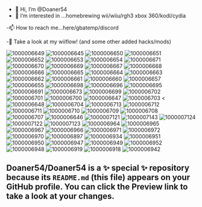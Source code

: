 - 👋 Hi, I’m @Doaner54
- 👀 I’m interested in ...homebrewing wii/wiiu/rgh3 xbox 360/kodi/cydia

-📫 How to reach me...here/gbatemp/discord

-🛑 Take a look at my wiiflow! (and some other added hacks/mods)

![1000006649](https://github.com/user-attachments/assets/557031be-6f8a-4e8f-8202-b05e24574bf8)
![1000006645](https://github.com/user-attachments/assets/ff94007f-f970-45a2-85a0-b2b75e349807)
![1000006650](https://github.com/user-attachments/assets/3d228e78-3fca-4769-88f3-55cca73db034)
![1000006651](https://github.com/user-attachments/assets/b72364dc-a42b-45e5-9c86-ea86f1d7ea0a)
![1000006652](https://github.com/user-attachments/assets/95987d34-948c-4d2d-a425-5aa37d373ab5)
![1000006653](https://github.com/user-attachments/assets/34128b0e-ff69-4b6d-a9df-7ad798d7ecd9)
![1000006654](https://github.com/user-attachments/assets/deb46ca2-ffbd-4ca9-a8b0-96aedbb43fae)
![1000006671](https://github.com/user-attachments/assets/3d1a24d2-ea6c-4502-9c37-f35c87324e84)
![1000006670](https://github.com/user-attachments/assets/079a096c-76ac-487e-a2ed-84f46040f7fa)
![1000006669](https://github.com/user-attachments/assets/a9f97d7e-1909-4abe-8576-1733dabb9811)
![1000006667](https://github.com/user-attachments/assets/a2616824-6350-48d3-9f47-8a0a6bd5b51b)
![1000006668](https://github.com/user-attachments/assets/d565cf2e-2f7d-45c6-9eac-d47b21b797b6)
![1000006666](https://github.com/user-attachments/assets/6bda609d-8d1d-446f-b600-232f3d65d08d)
![1000006665](https://github.com/user-attachments/assets/67949435-db67-42c5-8186-e8cabd600e3f)
![1000006664](https://github.com/user-attachments/assets/19026e54-62ba-4146-90e8-43c6616497ae)
![1000006663](https://github.com/user-attachments/assets/2709a00d-91fa-4aa6-91f2-ed0deabcc277)
![1000006662](https://github.com/user-attachments/assets/3907b4f7-0dac-451f-a929-2d9dd7f2f31b)
![1000006661](https://github.com/user-attachments/assets/cbdba183-7b80-40ea-bc26-12fa06254dbc)
![1000006660](https://github.com/user-attachments/assets/77c8b986-6418-4200-8f15-1a830c8ff983)
![1000006657](https://github.com/user-attachments/assets/04001320-7daa-4944-8951-830f9b4bbbed)
![1000006655](https://github.com/user-attachments/assets/605543ab-f730-4fee-91a2-e9ec0fbb09b3)
![1000006698](https://github.com/user-attachments/assets/7d190242-f0ce-442b-b3d4-db89f226382d)
![1000006696](https://github.com/user-attachments/assets/d67b370d-e596-4d77-a417-85f45ce5d91e)
![1000006695](https://github.com/user-attachments/assets/8d332ffe-6a11-44ca-9594-4e22adc87f0a)
![1000006691](https://github.com/user-attachments/assets/c1c2db84-9b39-43ba-837e-49f19200ae4a)
![1000006673](https://github.com/user-attachments/assets/7bef49a3-d54e-4d08-8b60-95f79e1a074e)
![1000006699](https://github.com/user-attachments/assets/1fa8674e-16ce-4e64-bae7-9b14cf1d40aa)
![1000006702](https://github.com/user-attachments/assets/4f4f54d6-6358-4889-9825-cc1799eacd35)
![1000006701](https://github.com/user-attachments/assets/0262d10c-4f66-45e1-ba30-9d545123565b)
![1000006700](https://github.com/user-attachments/assets/fda675bc-383d-48cc-b74d-db85319808ab)
![1000006647](https://github.com/user-attachments/assets/6cf321ed-bad6-42af-9123-9fd39b3d7b29)
![1000006703](https://github.com/user-attachments/assets/4aa5cffb-bc04-46ba-800e-9051f90da007)
<![1000006648](https://github.com/user-attachments/assets/bab86992-3854-4d86-9fb9-eac009905711)
![1000006704](https://github.com/user-attachments/assets/b43c6e88-93eb-4508-8dc3-45982952114d)
![1000006713](https://github.com/user-attachments/assets/7d52ff8c-5e73-4b4c-9771-9ffd9760c4be)
![1000006712](https://github.com/user-attachments/assets/baab376d-6231-4a83-a2e1-b038f43fc83f)
![1000006711](https://github.com/user-attachments/assets/6108990c-1511-4550-8d92-0d1398e34adf)
![1000006710](https://github.com/user-attachments/assets/e69983ef-21e2-468f-8a04-0bc110f33649)
![1000006709](https://github.com/user-attachments/assets/a64dadb6-6718-4a1a-8c60-fa03c6cce64e)
![1000006708](https://github.com/user-attachments/assets/059bc384-b190-4dd6-94e9-073bc72f8f93)
![1000006707](https://github.com/user-attachments/assets/dad16247-774b-4ec5-a4d4-7c4fa300d1d5)
![1000006646](https://github.com/user-attachments/assets/55175ac8-9a2b-4608-b15a-ed379a0da6d8)
![1000007121](https://github.com/user-attachments/assets/11f28e28-cb8e-495e-a54a-ff8ea622f61d)
![1000007143](https://github.com/user-attachments/assets/e07137d6-45f9-4f11-a071-6005dbc03886)
![1000007124](https://github.com/user-attachments/assets/1b1f0662-4fb5-474f-bec7-4d56a2eb6d86)
![1000007122](https://github.com/user-attachments/assets/c3e0c297-dc44-434e-b72b-cb46e8f34232)
![1000007123](https://github.com/user-attachments/assets/a66e6e04-8366-4bb1-b88e-0ab1e7be6944)
![1000006964](https://github.com/user-attachments/assets/16f20cbb-7c92-4550-92ae-c834777478da)
![1000006965](https://github.com/user-attachments/assets/82ddce82-3d36-4475-b9ed-f3ea26fe5e55)
![1000006967](https://github.com/user-attachments/assets/1b72b732-58d1-4d9e-972e-a2e87e4055e7)
![1000006966](https://github.com/user-attachments/assets/0eadfdac-5d78-48e2-91ae-53ccf3265167)
![1000006971](https://github.com/user-attachments/assets/5a57059a-1865-4b20-9bca-2745406aa589)
![1000006972](https://github.com/user-attachments/assets/f2994db6-dc7b-4195-8c5d-427c3e14fedf)
![1000006970](https://github.com/user-attachments/assets/cb4bf9bb-bf57-494c-9af4-01cb24bd0a74)
![1000006897](https://github.com/user-attachments/assets/76bf2a21-dd94-4a05-b696-d87955b174f2)
![1000006934](https://github.com/user-attachments/assets/d9f7cd2f-773b-4c14-975f-215e2822a773)
![1000006951](https://github.com/user-attachments/assets/e89c2c4f-2295-4b8d-9900-3af7bf1252e2)
![1000006950](https://github.com/user-attachments/assets/4f6820a7-4406-4635-b848-14059f4a88cd)
![1000006947](https://github.com/user-attachments/assets/f74419fe-8267-429a-819e-5e27120eb377)
![1000006949](https://github.com/user-attachments/assets/c832667c-6fe7-44c5-90d3-d3def40f15be)
![1000006952](https://github.com/user-attachments/assets/a7170eaf-3b23-44a9-bc22-4b7d50f9eb78)
![1000006948](https://github.com/user-attachments/assets/5f4ee4d1-bbc0-4f08-9288-d2feb424f014)
![1000006919](https://github.com/user-attachments/assets/989e85c6-4236-4945-af36-a22c6624d37e)
![1000006918](https://github.com/user-attachments/assets/c84c8a02-2cb9-4a38-a0b3-5e171b438357)
![1000006942](https://github.com/user-attachments/assets/0c5c9990-c977-45b3-9e68-15290a556a08)


Doaner54/Doaner54 is a ✨ special ✨ repository because its `README.md` (this file) appears on your GitHub profile.
You can click the Preview link to take a look at your changes.
--
